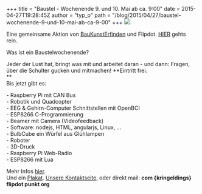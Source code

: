 +++
title = "Baustel - Wochenende 9. und 10. Mai ab ca. 9:00"
date = 2015-04-27T19:28:45Z
author = "typ_o"
path = "/blog/2015/04/27/baustel-wochenende-9-und-10-mai-ab-ca-9-00"
+++
[![](https://flipdot.org/blog/uploads/baustelwochenendepreview.serendipityThumb.jpg)](https://flipdot.org/blog/uploads/baustelwochenendepreview.jpg)

Eine gemeinsame Aktion von
[BauKunstErfinden](https://www.baukunsterfinden.org/de/) und Flipdot.
[HIER](https://www.google.de/maps/place/51%C2%B019'18.3%22N+9%C2%B030'11.8%22E/@51.3217671,9.5033555,16z)
gehts rein.

Was ist ein Baustelwochenende?

Jeder der Lust hat, bringt was mit und arbeitet daran - und dann:
Fragen, über die Schulter gucken und mitmachen\! **Eintritt frei.  
**  
Bis jetzt gibt es:

\- Raspberry Pi mit CAN Bus  
\- Robotik und Quadcopter  
\- EEG & Gehirn-Computer Schnittstellen mit OpenBCI  
\- ESP8266 C-Programmierung  
\- Beamer mit Camera (Videofeedback)  
\- Software: nodejs, HTML, angularjs, Linux, ...  
\- BulbCube ein Würfel aus Glühlampen  
\- Roboter  
\- 3D-Druck  
\- Raspberry Pi Web-Radio  
\- ESP8266 mit Lua

Mehr Infos [hier](https://flipdot.org/wiki/Baustelwochenende).  
Und ein
[Plakat](https://flipdot.org/blog/uploads/Baustel_Plakat_kl.jpg).
[Unsere Kontaktseite](/kontakt/), oder direkt
mail: **com {kringeldings} flipdot punkt org**
